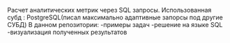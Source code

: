 Расчет аналитических метрик через SQL запросы.
Использованная субд : PostgreSQL(писал максимально адаптивные запорсы под другие СУБД)
В данном репозитории:
-примеры задач 
-решение на языке SQL
-визуализация полученных результатов 

